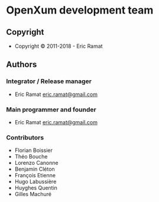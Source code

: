 # OpenXum development team

## Copyright

- Copyright © 2011-2018 - Eric Ramat

## Authors

### Integrator / Release manager

- Eric Ramat <eric.ramat@gmail.com>


### Main programmer and founder

- Eric Ramat <eric.ramat@gmail.com>

### Contributors

- Florian Boissier
- Théo Bouche
- Lorenzo Canonne
- Benjamin Cléton
- François Etienne
- Hugo Labussière
- Huyghes Quentin
- Gilles Machuré